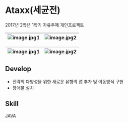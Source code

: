 # Ataxx(세균전)
2017년 2학년 1학기 자유주제 개인프로젝트

![image.jpg1](https://user-images.githubusercontent.com/43065314/212112745-d3baea35-fcb4-49da-9541-c0aeefb945b7.png) |![image.jpg2](https://user-images.githubusercontent.com/43065314/212113165-e3706aad-72f5-425d-9287-187a8cc3ba82.png)
--- | --- | 

![image.jpg1](https://user-images.githubusercontent.com/43065314/212111529-bf0426ab-8eed-458b-8531-02baa0d0ab2d.png) |![image.jpg2](https://user-images.githubusercontent.com/43065314/212113069-67ccf501-3680-4a5c-8680-bc2fe9f07302.png)
--- | --- | 

## Develop
* 전략의 다양성을 위한 새로운 유형의 맵 추가 및 이동방식 구현
* 장애물 설치

## Skill
JAVA
